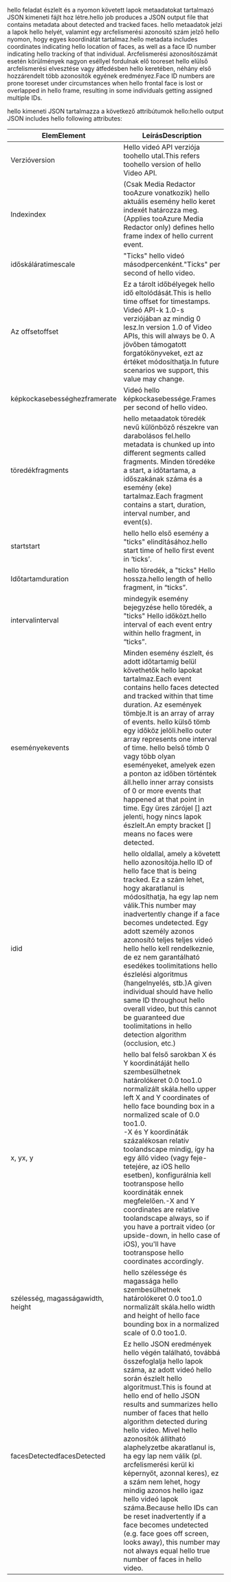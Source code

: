 <span data-ttu-id="4c29c-101">hello feladat észlelt és a nyomon követett lapok metaadatokat tartalmazó JSON kimeneti fájlt hoz létre.</span><span class="sxs-lookup"><span data-stu-id="4c29c-101">hello job produces a JSON output file that contains metadata about detected and tracked faces.</span></span> <span data-ttu-id="4c29c-102">hello metaadatok jelzi a lapok hello helyét, valamint egy arcfelismerési azonosító szám jelző hello nyomon, hogy egyes koordinátát tartalmaz.</span><span class="sxs-lookup"><span data-stu-id="4c29c-102">hello metadata includes coordinates indicating hello location of faces, as well as a face ID number indicating hello tracking of that individual.</span></span> <span data-ttu-id="4c29c-103">Arcfelismerési azonosítószámát esetén körülmények nagyon eséllyel fordulnak elő tooreset hello elülső arcfelismerési elvesztése vagy átfedésben hello keretében, néhány első hozzárendelt több azonosítók egyének eredményez.</span><span class="sxs-lookup"><span data-stu-id="4c29c-103">Face ID numbers are prone tooreset under circumstances when hello frontal face is lost or overlapped in hello frame, resulting in some individuals getting assigned multiple IDs.</span></span>

<span data-ttu-id="4c29c-104">hello kimeneti JSON tartalmazza a következő attribútumok hello:</span><span class="sxs-lookup"><span data-stu-id="4c29c-104">hello output JSON includes hello following attributes:</span></span>

| <span data-ttu-id="4c29c-105">Elem</span><span class="sxs-lookup"><span data-stu-id="4c29c-105">Element</span></span> | <span data-ttu-id="4c29c-106">Leírás</span><span class="sxs-lookup"><span data-stu-id="4c29c-106">Description</span></span> |
| --- | --- |
| <span data-ttu-id="4c29c-107">Verzió</span><span class="sxs-lookup"><span data-stu-id="4c29c-107">version</span></span> |<span data-ttu-id="4c29c-108">Hello videó API verziója toohello utal.</span><span class="sxs-lookup"><span data-stu-id="4c29c-108">This refers toohello version of hello Video API.</span></span> |
| <span data-ttu-id="4c29c-109">Index</span><span class="sxs-lookup"><span data-stu-id="4c29c-109">index</span></span> | <span data-ttu-id="4c29c-110">(Csak Media Redactor tooAzure vonatkozik) hello aktuális esemény hello keret indexét határozza meg.</span><span class="sxs-lookup"><span data-stu-id="4c29c-110">(Applies tooAzure Media Redactor only) defines hello frame index of hello current event.</span></span> |
| <span data-ttu-id="4c29c-111">időskálára</span><span class="sxs-lookup"><span data-stu-id="4c29c-111">timescale</span></span> |<span data-ttu-id="4c29c-112">"Ticks" hello videó másodpercenként.</span><span class="sxs-lookup"><span data-stu-id="4c29c-112">"Ticks" per second of hello video.</span></span> |
| <span data-ttu-id="4c29c-113">Az offset</span><span class="sxs-lookup"><span data-stu-id="4c29c-113">offset</span></span> |<span data-ttu-id="4c29c-114">Ez a tárolt időbélyegek hello idő eltolódását.</span><span class="sxs-lookup"><span data-stu-id="4c29c-114">This is hello time offset for timestamps.</span></span> <span data-ttu-id="4c29c-115">Videó API-k 1.0-s verziójában az mindig 0 lesz.</span><span class="sxs-lookup"><span data-stu-id="4c29c-115">In version 1.0 of Video APIs, this will always be 0.</span></span> <span data-ttu-id="4c29c-116">A jövőben támogatott forgatókönyveket, ezt az értéket módosíthatja.</span><span class="sxs-lookup"><span data-stu-id="4c29c-116">In future scenarios we support, this value may change.</span></span> |
| <span data-ttu-id="4c29c-117">képkockasebességhez</span><span class="sxs-lookup"><span data-stu-id="4c29c-117">framerate</span></span> |<span data-ttu-id="4c29c-118">Videó hello képkockasebessége.</span><span class="sxs-lookup"><span data-stu-id="4c29c-118">Frames per second of hello video.</span></span> |
| <span data-ttu-id="4c29c-119">töredék</span><span class="sxs-lookup"><span data-stu-id="4c29c-119">fragments</span></span> |<span data-ttu-id="4c29c-120">hello metaadatok töredék nevű különböző részekre van darabolásos fel.</span><span class="sxs-lookup"><span data-stu-id="4c29c-120">hello metadata is chunked up into different segments called fragments.</span></span> <span data-ttu-id="4c29c-121">Minden töredéke a start, a időtartama, a időszakának száma és a esemény (eke) tartalmaz.</span><span class="sxs-lookup"><span data-stu-id="4c29c-121">Each fragment contains a start, duration, interval number, and event(s).</span></span> |
| <span data-ttu-id="4c29c-122">start</span><span class="sxs-lookup"><span data-stu-id="4c29c-122">start</span></span> |<span data-ttu-id="4c29c-123">hello hello első esemény a "ticks" elindításához.</span><span class="sxs-lookup"><span data-stu-id="4c29c-123">hello start time of hello first event in ‘ticks’.</span></span> |
| <span data-ttu-id="4c29c-124">Időtartam</span><span class="sxs-lookup"><span data-stu-id="4c29c-124">duration</span></span> |<span data-ttu-id="4c29c-125">hello töredék, a "ticks" Hello hossza.</span><span class="sxs-lookup"><span data-stu-id="4c29c-125">hello length of hello fragment, in “ticks”.</span></span> |
| <span data-ttu-id="4c29c-126">interval</span><span class="sxs-lookup"><span data-stu-id="4c29c-126">interval</span></span> |<span data-ttu-id="4c29c-127">mindegyik esemény bejegyzése hello töredék, a "ticks" Hello időközt.</span><span class="sxs-lookup"><span data-stu-id="4c29c-127">hello interval of each event entry within hello fragment, in “ticks”.</span></span> |
| <span data-ttu-id="4c29c-128">események</span><span class="sxs-lookup"><span data-stu-id="4c29c-128">events</span></span> |<span data-ttu-id="4c29c-129">Minden esemény észlelt, és adott időtartamig belül követhetők hello lapokat tartalmaz.</span><span class="sxs-lookup"><span data-stu-id="4c29c-129">Each event contains hello faces detected and tracked within that time duration.</span></span> <span data-ttu-id="4c29c-130">Az események tömbje.</span><span class="sxs-lookup"><span data-stu-id="4c29c-130">It is an array of array of events.</span></span> <span data-ttu-id="4c29c-131">hello külső tömb egy időköz jelöli.</span><span class="sxs-lookup"><span data-stu-id="4c29c-131">hello outer array represents one interval of time.</span></span> <span data-ttu-id="4c29c-132">hello belső tömb 0 vagy több olyan eseményeket, amelyek ezen a ponton az időben történtek áll.</span><span class="sxs-lookup"><span data-stu-id="4c29c-132">hello inner array consists of 0 or more events that happened at that point in time.</span></span> <span data-ttu-id="4c29c-133">Egy üres zárójel [] azt jelenti, hogy nincs lapok észlelt.</span><span class="sxs-lookup"><span data-stu-id="4c29c-133">An empty bracket [] means no faces were detected.</span></span> |
| <span data-ttu-id="4c29c-134">id</span><span class="sxs-lookup"><span data-stu-id="4c29c-134">id</span></span> |<span data-ttu-id="4c29c-135">hello oldallal, amely a követett hello azonosítója.</span><span class="sxs-lookup"><span data-stu-id="4c29c-135">hello ID of hello face that is being tracked.</span></span> <span data-ttu-id="4c29c-136">Ez a szám lehet, hogy akaratlanul is módosíthatja, ha egy lap nem válik.</span><span class="sxs-lookup"><span data-stu-id="4c29c-136">This number may inadvertently change if a face becomes undetected.</span></span> <span data-ttu-id="4c29c-137">Egy adott személy azonos azonosító teljes teljes videó hello hello kell rendelkeznie, de ez nem garantálható esedékes toolimitations hello észlelési algoritmus (hangelnyelés, stb.)</span><span class="sxs-lookup"><span data-stu-id="4c29c-137">A given individual should have hello same ID throughout hello overall video, but this cannot be guaranteed due toolimitations in hello detection algorithm (occlusion, etc.)</span></span> |
| <span data-ttu-id="4c29c-138">x, y</span><span class="sxs-lookup"><span data-stu-id="4c29c-138">x, y</span></span> |<span data-ttu-id="4c29c-139">hello bal felső sarokban X és Y koordinátáját hello szembesülhetnek határolókeret 0.0 too1.0 normalizált skála.</span><span class="sxs-lookup"><span data-stu-id="4c29c-139">hello upper left X and Y coordinates of hello face bounding box in a normalized scale of 0.0 too1.0.</span></span> <br/><span data-ttu-id="4c29c-140">-X és Y koordináták százalékosan relatív toolandscape mindig, így ha egy álló video (vagy feje-tetejére, az iOS hello esetben), konfigurálnia kell tootranspose hello koordináták ennek megfelelően.</span><span class="sxs-lookup"><span data-stu-id="4c29c-140">-X and Y coordinates are relative toolandscape always, so if you have a portrait video (or upside-down, in hello case of iOS), you'll have tootranspose hello coordinates accordingly.</span></span> |
| <span data-ttu-id="4c29c-141">szélesség, magassága</span><span class="sxs-lookup"><span data-stu-id="4c29c-141">width, height</span></span> |<span data-ttu-id="4c29c-142">hello szélessége és magassága hello szembesülhetnek határolókeret 0.0 too1.0 normalizált skála.</span><span class="sxs-lookup"><span data-stu-id="4c29c-142">hello width and height of hello face bounding box in a normalized scale of 0.0 too1.0.</span></span> |
| <span data-ttu-id="4c29c-143">facesDetected</span><span class="sxs-lookup"><span data-stu-id="4c29c-143">facesDetected</span></span> |<span data-ttu-id="4c29c-144">Ez hello JSON eredmények hello végén található, továbbá összefoglalja hello lapok száma, az adott videó hello során észlelt hello algoritmust.</span><span class="sxs-lookup"><span data-stu-id="4c29c-144">This is found at hello end of hello JSON results and summarizes hello number of faces that hello algorithm detected during hello video.</span></span> <span data-ttu-id="4c29c-145">Mivel hello azonosítók állítható alaphelyzetbe akaratlanul is, ha egy lap nem válik (pl. arcfelismerési kerül ki képernyőt, azonnal keres), ez a szám nem lehet, hogy mindig azonos hello igaz hello videó lapok száma.</span><span class="sxs-lookup"><span data-stu-id="4c29c-145">Because hello IDs can be reset inadvertently if a face becomes undetected (e.g. face goes off screen, looks away), this number may not always equal hello true number of faces in hello video.</span></span> |

